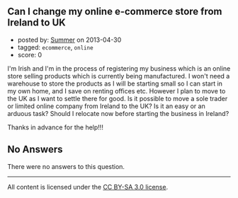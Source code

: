 ## Can I change my online e-commerce store from Ireland to UK

- posted by: [Summer](https://stackexchange.com/users/-1/26064-summer) on 2013-04-30
- tagged: `ecommerce`, `online`
- score: 0

I'm Irish and I'm in the process of registering my business which is an online store selling products which is currently being manufactured. I won't need a warehouse to store the products as I will be starting small so I can start in my own home, and I save on renting offices etc. However I plan to move to the UK as I want to settle there for good. Is it possible to move a sole trader or limited online company from Ireland to the UK? Is it an easy or an arduous task? Should I relocate now before starting the business in Ireland?

Thanks in advance for the help!!!   

## No Answers

There were no answers to this question.


---

All content is licensed under the [CC BY-SA 3.0 license](https://creativecommons.org/licenses/by-sa/3.0/).
